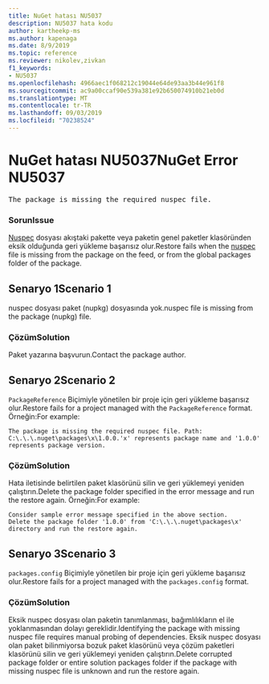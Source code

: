 ```yaml
---
title: NuGet hatası NU5037
description: NU5037 hata kodu
author: kartheekp-ms
ms.author: kapenaga
ms.date: 8/9/2019
ms.topic: reference
ms.reviewer: nikolev,zivkan
f1_keywords:
- NU5037
ms.openlocfilehash: 4966aec1f068212c19044e64de93aa3b44e961f8
ms.sourcegitcommit: ac9a00ccaf90e539a381e92b650074910b21eb0d
ms.translationtype: MT
ms.contentlocale: tr-TR
ms.lasthandoff: 09/03/2019
ms.locfileid: "70238524"
---
```

# <a name="nuget-error-nu5037"></a><span data-ttu-id="eceb8-103">NuGet hatası NU5037</span><span class="sxs-lookup"><span data-stu-id="eceb8-103">NuGet Error NU5037</span></span>
<pre>The package is missing the required nuspec file.</pre>

### <a name="issue"></a><span data-ttu-id="eceb8-104">Sorun</span><span class="sxs-lookup"><span data-stu-id="eceb8-104">Issue</span></span>

<span data-ttu-id="eceb8-105">[Nuspec](../nuspec.md) dosyası akıştaki pakette veya paketin genel paketler klasöründen eksik olduğunda geri yükleme başarısız olur.</span><span class="sxs-lookup"><span data-stu-id="eceb8-105">Restore fails when the [nuspec](../nuspec.md) file is missing from the package on the feed, or from the global packages folder of the package.</span></span>

## <a name="scenario-1"></a><span data-ttu-id="eceb8-106">Senaryo 1</span><span class="sxs-lookup"><span data-stu-id="eceb8-106">Scenario 1</span></span>

<span data-ttu-id="eceb8-107">nuspec dosyası paket (nupkg) dosyasında yok.</span><span class="sxs-lookup"><span data-stu-id="eceb8-107">nuspec file is missing from the package (nupkg) file.</span></span>

### <a name="solution"></a><span data-ttu-id="eceb8-108">Çözüm</span><span class="sxs-lookup"><span data-stu-id="eceb8-108">Solution</span></span>

<span data-ttu-id="eceb8-109">Paket yazarına başvurun.</span><span class="sxs-lookup"><span data-stu-id="eceb8-109">Contact the package author.</span></span> 

## <a name="scenario-2"></a><span data-ttu-id="eceb8-110">Senaryo 2</span><span class="sxs-lookup"><span data-stu-id="eceb8-110">Scenario 2</span></span>

<span data-ttu-id="eceb8-111">`PackageReference` Biçimiyle yönetilen bir proje için geri yükleme başarısız olur.</span><span class="sxs-lookup"><span data-stu-id="eceb8-111">Restore fails for a project managed with the `PackageReference` format.</span></span> <span data-ttu-id="eceb8-112">Örneğin:</span><span class="sxs-lookup"><span data-stu-id="eceb8-112">For example:</span></span>
```
The package is missing the required nuspec file. Path: C:\.\.\.nuget\packages\x\1.0.0.'x' represents package name and '1.0.0' represents package version.
```

### <a name="solution"></a><span data-ttu-id="eceb8-113">Çözüm</span><span class="sxs-lookup"><span data-stu-id="eceb8-113">Solution</span></span>

<span data-ttu-id="eceb8-114">Hata iletisinde belirtilen paket klasörünü silin ve geri yüklemeyi yeniden çalıştırın.</span><span class="sxs-lookup"><span data-stu-id="eceb8-114">Delete the package folder specified in the error message and run the restore again.</span></span> <span data-ttu-id="eceb8-115">Örneğin:</span><span class="sxs-lookup"><span data-stu-id="eceb8-115">For example:</span></span>
```
Consider sample error message specified in the above section.
Delete the package folder '1.0.0' from 'C:\.\.\.nuget\packages\x' directory and run the restore again.
```

## <a name="scenario-3"></a><span data-ttu-id="eceb8-116">Senaryo 3</span><span class="sxs-lookup"><span data-stu-id="eceb8-116">Scenario 3</span></span>

<span data-ttu-id="eceb8-117">`packages.config` Biçimiyle yönetilen bir proje için geri yükleme başarısız olur.</span><span class="sxs-lookup"><span data-stu-id="eceb8-117">Restore fails for a project managed with the `packages.config` format.</span></span>

### <a name="solution"></a><span data-ttu-id="eceb8-118">Çözüm</span><span class="sxs-lookup"><span data-stu-id="eceb8-118">Solution</span></span>

<span data-ttu-id="eceb8-119">Eksik nuspec dosyası olan paketin tanımlanması, bağımlılıkların el ile yoklanmasından dolayı gereklidir.</span><span class="sxs-lookup"><span data-stu-id="eceb8-119">Identifying the package with missing nuspec file requires manual probing of dependencies.</span></span> <span data-ttu-id="eceb8-120">Eksik nuspec dosyası olan paket bilinmiyorsa bozuk paket klasörünü veya çözüm paketleri klasörünü silin ve geri yüklemeyi yeniden çalıştırın.</span><span class="sxs-lookup"><span data-stu-id="eceb8-120">Delete corrupted package folder or entire solution packages folder if the package with missing nuspec file is unknown and run the restore again.</span></span>